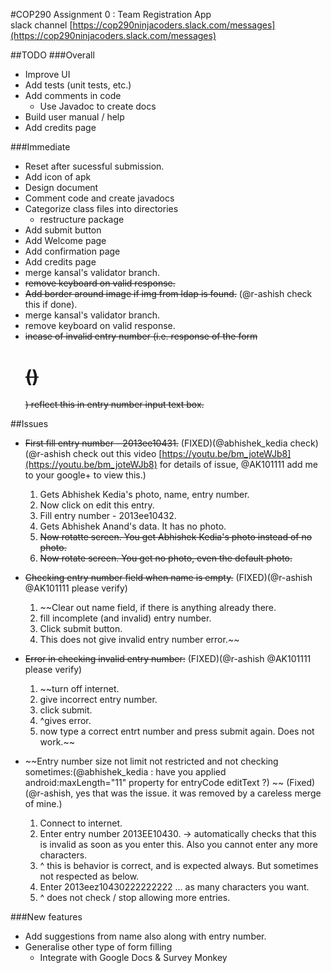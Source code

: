 #COP290 Assignment 0 : Team Registration App  
slack channel [https://cop290ninjacoders.slack.com/messages](https://cop290ninjacoders.slack.com/messages)

##TODO
###Overall  
* Improve UI
* Add tests (unit tests, etc.)   
* Add comments in code
	* Use Javadoc to create docs
* Build user manual / help
* Add credits page  

###Immediate
* Reset after sucessful submission.
* Add icon of apk
* Design document
* Comment code and create javadocs
* Categorize class files into directories
	* restructure package
* Add submit button
* Add Welcome page
* Add confirmation page
* Add credits page
* merge kansal's validator branch.
* ~~remove keyboard on valid response.~~
* ~~Add border around image if img from ldap is found.~~ (@r-ashish check this if done).
* merge kansal's validator branch.
* remove keyboard on valid response.
* ~~incase of invalid entry number (i.e. response of the form <h1> ()</h1>) reflect this in entry number input text box.~~


##Issues
* ~~First fill entry number - 2013ee10431.~~ (FIXED)(@abhishek_kedia check)(@r-ashish check out this video [https://youtu.be/bm_joteWJb8](https://youtu.be/bm_joteWJb8) for details of issue, @AK101111 add me to your google+ to view this.)
	1. Gets Abhishek Kedia's photo, name, entry number.
	2. Now click on edit this entry.
	3. Fill entry number - 2013ee10432.
	4. Gets Abhishek Anand's data. It has no photo.
	5. ~~Now rotatte screen. You get Abhishek Kedia's photo instead of no photo.~~
	6. ~~Now rotate screen. You get no photo, even the default photo.~~

* ~~Checking entry number field when name is empty.~~ (FIXED)(@r-ashish @AK101111 please verify)
	1. ~~Clear out name field, if there is anything already there.
	2. fill incomplete (and invalid) entry number.
	3. Click submit button.
	4. This does not give invalid entry number error.~~ 
* ~~Error in checking invalid entry number:~~ (FIXED)(@r-ashish @AK101111 please verify)
	1. ~~turn off internet.
	2. give incorrect entry number.
	3. click submit.
	4. ^gives error.
	5. now type a correct entrt number and press submit again. Does not work.~~

* ~~Entry number size not limit not restricted and not checking sometimes:(@abhishek_kedia : have you applied android:maxLength="11" property for entryCode editText ?) ~~ (Fixed) (@r-ashish, yes that was the issue. it was removed by a careless merge of mine.)
	1. Connect to internet.
	2. Enter entry number 2013EE10430. -> automatically checks that this is invalid as soon as you enter this. Also you cannot enter any more characters.
	3. ^ this is behavior is correct, and is expected always. But sometimes not respected as below.
	4. Enter 2013eez10430222222222 ... as many characters you want.
	5. ^ does not check / stop allowing more entries.

###New features
* Add suggestions from name also along with entry number.
* Generalise other type of form filling
	* Integrate with Google Docs & Survey Monkey